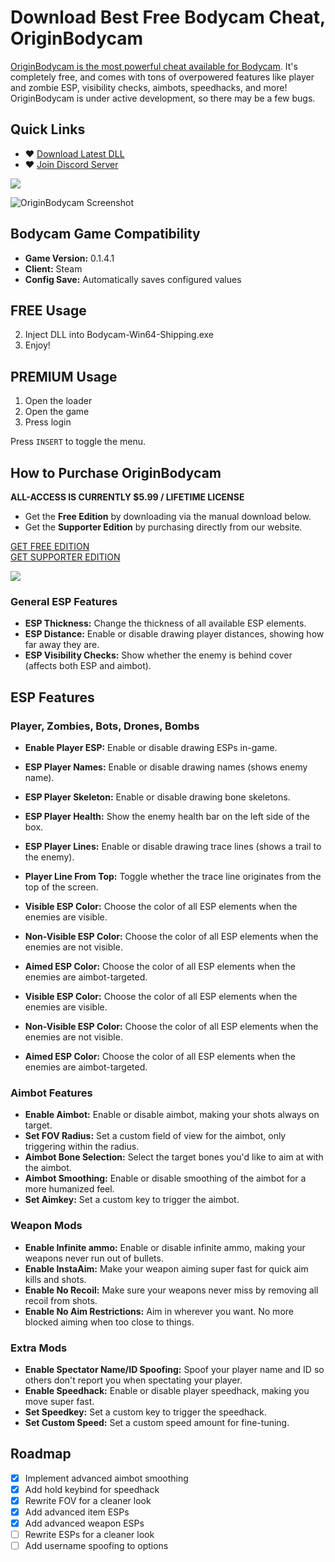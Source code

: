 # Download Best Free Bodycam Cheat, OriginBodycam
[OriginBodycam is the most powerful cheat available for Bodycam](https://getos.me/). It's completely free, and comes with tons of overpowered features like player and zombie ESP, visibility checks, aimbots, speedhacks, and more! OriginBodycam is under active development, so there may be a few bugs.

## Quick Links
- ♥ [Download Latest DLL](https://github.com/Wimberton/OriginBodycam/releases/tag/Release)
- ♥ [Join Discord Server](https://discord.gg/originsoftware)

<img align="center" src="https://i.gyazo.com/3a89405c73b7c5b1eed730ad8cc95e47.png" width="auto" height="auto">

![OriginBodycam Screenshot](https://i.gyazo.com/87378102872a178b63a8b03b5b17db8a.jpg)

## Bodycam Game Compatibility
- **Game Version:** 0.1.4.1
- **Client:** Steam
- **Config Save:** Automatically saves configured values

## FREE Usage
2. Inject DLL into Bodycam-Win64-Shipping.exe
3. Enjoy!

## PREMIUM Usage
1. Open the loader
2. Open the game
3. Press login

Press `INSERT` to toggle the menu.

## How to Purchase OriginBodycam
**ALL-ACCESS IS CURRENTLY $5.99 / LIFETIME LICENSE**

- Get the **Free Edition** by downloading via the manual download below.
- Get the **Supporter Edition** by purchasing directly from our website.

[GET FREE EDITION](https://getos.me/signin)  
[GET SUPPORTER EDITION](https://getos.me/)

<img align="center" src="https://i.gyazo.com/a31227e25a080e65054a4737a4baa6e1.png" width="auto" height="auto">

### General ESP Features
- **ESP Thickness:** Change the thickness of all available ESP elements.
- **ESP Distance:** Enable or disable drawing player distances, showing how far away they are.
- **ESP Visibility Checks:** Show whether the enemy is behind cover (affects both ESP and aimbot).

## ESP Features
### Player, Zombies, Bots, Drones, Bombs
- **Enable Player ESP:** Enable or disable drawing ESPs in-game.
- **ESP Player Names:** Enable or disable drawing names (shows enemy name).
- **ESP Player Skeleton:** Enable or disable drawing bone skeletons.
- **ESP Player Health:** Show the enemy health bar on the left side of the box.
- **ESP Player Lines:** Enable or disable drawing trace lines (shows a trail to the enemy).
- **Player Line From Top:** Toggle whether the trace line originates from the top of the screen.

- **Visible ESP Color:** Choose the color of all ESP elements when the enemies are visible.
- **Non-Visible ESP Color:** Choose the color of all ESP elements when the enemies are not visible.
- **Aimed ESP Color:** Choose the color of all ESP elements when the enemies are aimbot-targeted.

- **Visible ESP Color:** Choose the color of all ESP elements when the enemies are visible.
- **Non-Visible ESP Color:** Choose the color of all ESP elements when the enemies are not visible.
- **Aimed ESP Color:** Choose the color of all ESP elements when the enemies are aimbot-targeted.

### Aimbot Features
- **Enable Aimbot:** Enable or disable aimbot, making your shots always on target.
- **Set FOV Radius:** Set a custom field of view for the aimbot, only triggering within the radius.
- **Aimbot Bone Selection:** Select the target bones you'd like to aim at with the aimbot.
- **Aimbot Smoothing:** Enable or disable smoothing of the aimbot for a more humanized feel.
- **Set Aimkey:** Set a custom key to trigger the aimbot.

### Weapon Mods
- **Enable Infinite ammo:** Enable or disable infinite ammo, making your weapons never run out of bullets.
- **Enable InstaAim:** Make your weapon aiming super fast for quick aim kills and shots.
- **Enable No Recoil:** Make sure your weapons never miss by removing all recoil from shots.
- **Enable No Aim Restrictions:** Aim in wherever you want. No more blocked aiming when too close to things.

### Extra Mods
- **Enable Spectator Name/ID Spoofing:** Spoof your player name and ID so others don't report you when spectating your player.
- **Enable Speedhack:** Enable or disable player speedhack, making you move super fast.
- **Set Speedkey:** Set a custom key to trigger the speedhack.
- **Set Custom Speed:** Set a custom speed amount for fine-tuning.

## Roadmap
- [x] Implement advanced aimbot smoothing
- [x] Add hold keybind for speedhack
- [x] Rewrite FOV for a cleaner look
- [x] Add advanced item ESPs
- [x] Add advanced weapon ESPs
- [ ] Rewrite ESPs for a cleaner look
- [ ] Add username spoofing to options

